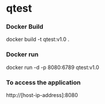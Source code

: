 # qtest

### Docker Build
docker build -t qtest:v1.0 .

### Docker run
docker run -d -p 8080:6789 qtest:v1.0

### To access the application
http://[host-ip-address]:8080